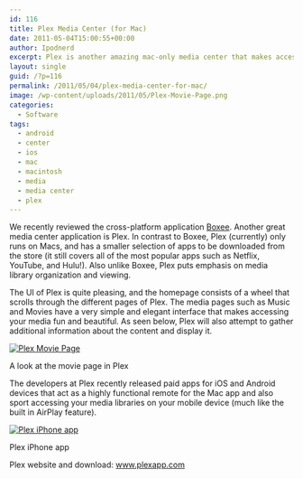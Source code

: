 ```yaml
---
id: 116
title: Plex Media Center (for Mac)
date: 2011-05-04T15:00:55+00:00
author: Ipodnerd
excerpt: Plex is another amazing mac-only media center that makes accessing your favorite videos and music a breeze!
layout: single
guid: /?p=116
permalink: /2011/05/04/plex-media-center-for-mac/
image: /wp-content/uploads/2011/05/Plex-Movie-Page.png
categories:
  - Software
tags:
  - android
  - center
  - ios
  - mac
  - macintosh
  - media
  - media center
  - plex
---
```

We recently reviewed the cross-platform application [Boxee](/2011/05/03/boxee-application/ "Boxee (Application)"). Another great media center application is Plex. In contrast to Boxee, Plex (currently) only runs on Macs, and has a smaller selection of apps to be downloaded from the store (it still covers all of the most popular apps such as Netflix, YouTube, and Hulu!). Also unlike Boxee, Plex puts emphasis on media library organization and viewing.

The UI of Plex is quite pleasing, and the homepage consists of a wheel that scrolls through the different pages of Plex. The media pages such as Music and Movies have a very simple and elegant interface that makes accessing your media fun and beautiful. As seen below, Plex will also attempt to gather additional information about the content and display it.

<div id="attachment_120" style="max-width: 624px" class="wp-caption aligncenter">
  <a href="/wp-content/uploads/2011/05/Plex-Movie-Page.png"><img class="size-full wp-image-120 " title="Plex Movie Page" src="/wp-content/uploads/2011/05/Plex-Movie-Page.png" alt="Plex Movie Page" width="614" height="384" srcset="/wp-content/uploads/2011/05/Plex-Movie-Page.png 1024w, /wp-content/uploads/2011/05/Plex-Movie-Page-300x187.png 300w" sizes="(max-width: 614px) 100vw, 614px" /></a>
  
  <p class="wp-caption-text">
    A look at the movie page in Plex
  </p>
</div>

The developers at Plex recently released paid apps for iOS and Android devices that act as a highly functional remote for the Mac app and also sport accessing your media libraries on your mobile device (much like the built in AirPlay feature).

<div id="attachment_119" style="max-width: 610px" class="wp-caption aligncenter">
  <a href="/wp-content/uploads/2011/05/plex-iphone-app.jpg"><img class="size-full wp-image-119" title="Plex iPhone app" src="/wp-content/uploads/2011/05/plex-iphone-app.jpg" alt="Plex iPhone app" width="600" height="521" srcset="/wp-content/uploads/2011/05/plex-iphone-app.jpg 600w, /wp-content/uploads/2011/05/plex-iphone-app-300x260.jpg 300w" sizes="(max-width: 600px) 100vw, 600px" /></a>
  
  <p class="wp-caption-text">
    Plex iPhone app
  </p>
</div>

Plex website and download: <a title="http://www.plexapp.com" href="http://www.plexapp.com" target="_blank">www.plexapp.com</a>
